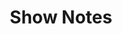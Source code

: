 ---
title: Show Notes
description: These are the freeform notes that I record on shows as I watch them and might not be of interest to anyone, but you are welcome to submit a pull request if you have anything to add.
---